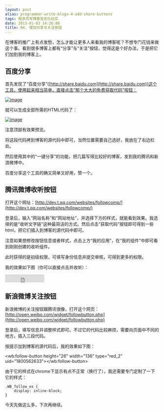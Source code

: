 ```yaml
---
layout: post
alias: programmer-write-blogs-4-add-share-buttons
tags: 程序员写博客及优化纪实
date: 2013-01-03 14:26:08
title: 04. 增加分享与关注按钮
---
```


在博客的推广上有点发愁，怎么才能让更多人来看我的博客呢？不想专门花钱来做这个事。看到很多博客上都有“分享”与“关注”按钮，觉得这是个好办法，于是把它们加到我的博客上。

## 百度分享

首先发现了“百度分享”([http://share.baidu.com](http://share.baidu.com))这个工具，使用起来相当简单，直接点击“那个大大的免费获取代码”按钮：

[![image](http://freewind.me/wp-content/uploads/2013/01/image_thumb51.png "image")](http://freewind.me/wp-content/uploads/2013/01/image51.png)

就可以生成全部所需的HTML代码了：

[![image](http://freewind.me/wp-content/uploads/2013/01/image_thumb52.png "image")](http://freewind.me/wp-content/uploads/2013/01/image52.png)

注意顶部有效果预览。

将这段代码拷到博客的源代码中即可，当然位置需要自己选好，我放在了右边栏处。

然后使用其中的“一键分享”的功能，把几篇写得比较好的博客，发到我的腾讯和新浪微博中。

百度分享这个工具的确又简单又好用，赞一个。

## 腾讯微博收听按钮

打开这个网址：[http://dev.t.qq.com/websites/followcomp/](http://dev.t.qq.com/websites/followcomp/)

登录后，输入“网站名称”和“网站地址”，并选择下方的样式，就能看到效果。我选择的是“收听文字链”这种最简洁的方式。然后点击“获取代码”按钮即可得到一些html，把它们插入到博客的源代码中即可。

注意如果想修改按钮信息或者样式，点击上方“我的应用”，在“我的组件”中即可看到刚刚创建的收听组件。

此时获得的是初级权限，可填写身份信息并提交审核，可得到更多的权限。

我的效果如下图（你可以直接点击并收听）：

<iframe height="26" marginheight="0" src="http://follow.v.t.qq.com/index.php?c=follow&a=quick&name=nowind_lee&style=3&t=1357193311233&f=1" frameborder="0" width="128" allowtransparency="allowtransparency" marginwidth="0"></iframe>

## 新浪微博关注按钮

新浪微博的关注按钮跟腾讯很像，打开这个网页：[http://open.weibo.com/widget/followbutton.php](http://open.weibo.com/widget/followbutton.php)

登录后，填写信息并调整样式即可。不过它的代码比较麻烦，需要向页面中不同的地方，插入三段代码。

按提示加到博客的源代码后，我的效果如下图：

<wb:follow-button height="26" width="136" type="red_2" uid="1800562633"></wb:follow-button>

由于它的样式在chrome下显示有点不正常（换行了），我还需要专门定制了一下它的样式：

    .WB_follow_ex {
        display: inline-block;
    }

今天先做这么多，下次再继续。
